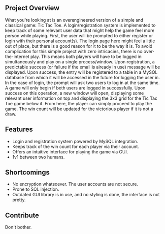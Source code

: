 ## Project Overview

What you're looking at is an overengineered version of a simple and classical game: Tic Tac Toe.
A login/registration system is implemented to keep track of some relevant user data that might help the game feel more person while playing.
First, the user will be prompted to either register or login with their personal account(s). The login page here might feel a little out of place, but there is a good reason for it to be the way it is.
To avoid complication for this simple project with zero intricacies, there is no over-the-internet play. This means both players will have to be logged in simultaneously and play on a single process/window.
Upon registration, a predictable success (or failure if the email is already in use) message will be displayed. Upon success, the entry will be registered to a table in a MySQL database from which it will be accessed in the future for logging the user in.
In the case of login, the prompt will ask two users to log in at the same time. A game will only begin if both users are logged in successfully. Upon success on this operation, a new window will open, displaying some relevant user information on top and displaying the 3x3 grid for the Tic Tac Toe game below it.
From here, the player can simply proceed to play the game. The win count will be updated for the victorious player if it is not a draw.

## Features

- Login and registration system powered by MySQL integration.
- Keeps track of the win count for each player via their account.
- Offers an intuitive interface for playing the game via GUI.
- 1v1 between two humans.

## Shortcomings

- No encryption whatsoever. The user accounts are not secure.
- Prone to SQL injection.
- Outdated GUI library is in use, and no styling is done, the interface is not pretty.

## Contribute

Don't bother.